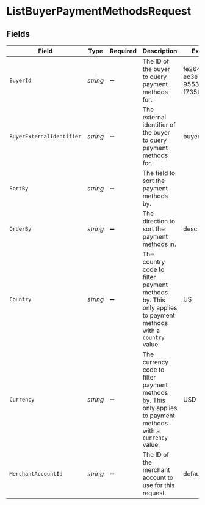 # ListBuyerPaymentMethodsRequest


## Fields

| Field                                                                                                         | Type                                                                                                          | Required                                                                                                      | Description                                                                                                   | Example                                                                                                       |
| ------------------------------------------------------------------------------------------------------------- | ------------------------------------------------------------------------------------------------------------- | ------------------------------------------------------------------------------------------------------------- | ------------------------------------------------------------------------------------------------------------- | ------------------------------------------------------------------------------------------------------------- |
| `BuyerId`                                                                                                     | *string*                                                                                                      | :heavy_minus_sign:                                                                                            | The ID of the buyer to query payment methods for.                                                             | fe26475d-ec3e-4884-9553-f7356683f7f9                                                                          |
| `BuyerExternalIdentifier`                                                                                     | *string*                                                                                                      | :heavy_minus_sign:                                                                                            | The external identifier of the buyer to query payment methods for.                                            | buyer-12345                                                                                                   |
| `SortBy`                                                                                                      | *string*                                                                                                      | :heavy_minus_sign:                                                                                            | The field to sort the payment methods by.                                                                     |                                                                                                               |
| `OrderBy`                                                                                                     | *string*                                                                                                      | :heavy_minus_sign:                                                                                            | The direction to sort the payment methods in.                                                                 | desc                                                                                                          |
| `Country`                                                                                                     | *string*                                                                                                      | :heavy_minus_sign:                                                                                            | The country code to filter payment methods by. This only applies to payment methods with a `country` value.   | US                                                                                                            |
| `Currency`                                                                                                    | *string*                                                                                                      | :heavy_minus_sign:                                                                                            | The currency code to filter payment methods by. This only applies to payment methods with a `currency` value. | USD                                                                                                           |
| `MerchantAccountId`                                                                                           | *string*                                                                                                      | :heavy_minus_sign:                                                                                            | The ID of the merchant account to use for this request.                                                       | default                                                                                                       |